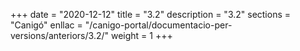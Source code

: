 +++
date        = "2020-12-12"
title       = "3.2"
description = "3.2"
sections    = "Canigó"
enllac		= "/canigo-portal/documentacio-per-versions/anteriors/3.2/"
weight		= 1
+++

